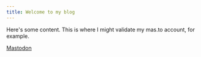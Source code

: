 ```yaml
---
title: Welcome to my blog
---
```


Here's some content. This is where I might validate my mas.to account, for example.


<a rel="me" href="https://mas.to/@intjonathan">Mastodon</a>
